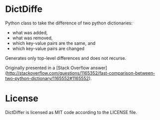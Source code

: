 DictDiffe
========================================================================

Python class to take the difference of two python dictionaries:
- what was added,
- what was removed,
- which key-value pairs are the same, and
- which key-value pairs are changed

Generates only top-level differences and does not recurse.

Originally presented in a [Stack Overflow answer]
(http://stackoverflow.com/questions/1165352/fast-comparison-between-two-python-dictionary/1165552#1165552).

License
==========================================================================

DictDiffer is licensed as MIT code according to the LICENSE file.
